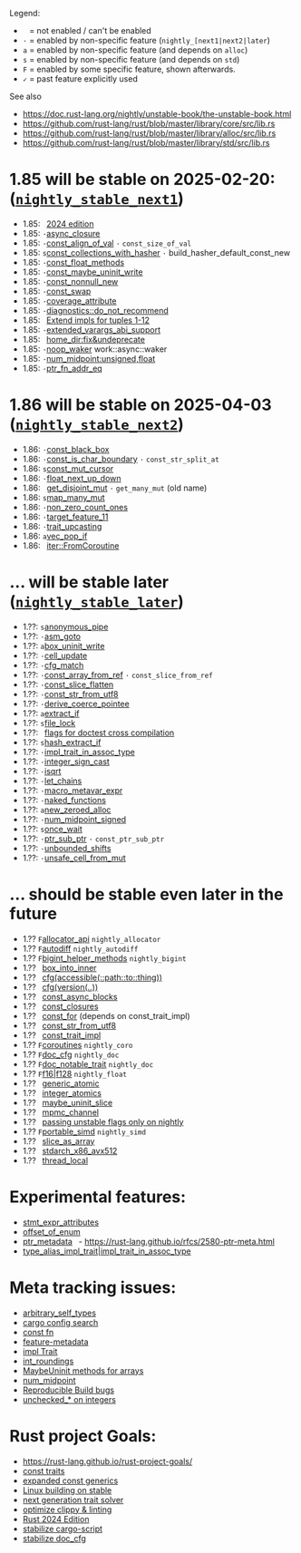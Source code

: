

Legend:
- ` ` = not enabled / can't be enabled
- `·` = enabled by non-specific feature (`nightly_[next1|next2|later`)
- `a` = enabled by non-specific feature (and depends on `alloc`)
- `s` = enabled by non-specific feature (and depends on `std`)
- `F` = enabled by some specific feature, shown afterwards.
- `✓` = past feature explicitly used

See also
- <https://doc.rust-lang.org/nightly/unstable-book/the-unstable-book.html>
- <https://github.com/rust-lang/rust/blob/master/library/core/src/lib.rs>
- <https://github.com/rust-lang/rust/blob/master/library/alloc/src/lib.rs>
- <https://github.com/rust-lang/rust/blob/master/library/std/src/lib.rs>

# 1.85 will be stable on 2025-02-20: ([`nightly_stable_next1`](https://releases.rs/docs/1.85.0/))

- 1.85: ` `[2024 edition](https://github.com/rust-lang/rust/issues/117258)
- 1.85: `·`[async_closure](https://github.com/rust-lang/rust/pull/132706)
- 1.85: `·`[const_align_of_val](https://github.com/rust-lang/rust/pull/133762)
        `·` `const_size_of_val`
- 1.85: `s`[const_collections_with_hasher](https://github.com/rust-lang/rust/pull/133696)
      `·` build_hasher_default_const_new
- 1.85: `·`[const_float_methods](https://github.com/rust-lang/rust/issues/130843)
- 1.85: `·`[const_maybe_uninit_write](https://github.com/rust-lang/rust/pull/131713)
- 1.85: `·`[const_nonnull_new](https://github.com/rust-lang/rust/pull/134116)
- 1.85: `·`[const_swap](https://github.com/rust-lang/rust/pull/134757)
- 1.85: `·`[coverage_attribute](https://github.com/rust-lang/rust/pull/130766)
- 1.85: `·`[diagnostics::do_not_recommend](https://github.com/rust-lang/rust/pull/132056)
- 1.85: ` `[Extend impls for tuples 1-12](https://github.com/rust-lang/rust/pull/132187)
- 1.85: `·`[extended_varargs_abi_support](https://github.com/rust-lang/rust/pull/116161)
- 1.85: ` `[home_dir:fix&undeprecate](https://github.com/rust-lang/rust/pull/132515)
- 1.85: `·`[noop_waker](https://github.com/rust-lang/rust/issues/98286) work::async::waker
- 1.85: `·`[num_midpoint:unsigned,float](https://github.com/rust-lang/rust/pull/131784)
- 1.85: `·`[ptr_fn_addr_eq](https://github.com/rust-lang/rust/pull/133678)

# 1.86 will be stable on 2025-04-03 ([`nightly_stable_next2`](https://releases.rs/docs/1.86.0/))

- 1.86: `·`[const_black_box](https://github.com/rust-lang/rust/pull/135414)
- 1.86: `·`[const_is_char_boundary](https://github.com/rust-lang/rust/pull/134016)
       `·` `const_str_split_at`
- 1.86: `s`[const_mut_cursor](https://github.com/rust-lang/rust/pull/136634)
- 1.86: `·`[float_next_up_down](https://github.com/rust-lang/rust/pull/135661)
- 1.86: ` `[get_disjoint_mut](https://github.com/rust-lang/rust/pull/134633)
        `·` `get_many_mut` (old name)
- 1.86: `s`[map_many_mut](https://github.com/rust-lang/rust/pull/136152)
- 1.86: `·`[non_zero_count_ones](https://github.com/rust-lang/rust/pull/136663)
- 1.86: `·`[target_feature_11](https://github.com/rust-lang/rust/pull/134090)
- 1.86: `·`[trait_upcasting](https://github.com/rust-lang/rust/pull/134367)
- 1.86: `a`[vec_pop_if](https://github.com/rust-lang/rust/pull/135488)
- 1.86: ` `[iter::FromCoroutine](https://github.com/rust-lang/rust/pull/135687)

# … will be stable later ([`nightly_stable_later`](https://releases.rs/#ongoing-stabilization-prs))

- 1.??: `s`[anonymous_pipe](https://github.com/rust-lang/rust/pull/135822)
- 1.??: `·`[asm_goto](https://github.com/rust-lang/rust/pull/133870)
- 1.??: `a`[box_uninit_write](https://github.com/rust-lang/rust/issues/129397)
- 1.??: `·`[cell_update](https://github.com/rust-lang/rust/pull/134446)
- 1.??: `·`[cfg_match](https://github.com/rust-lang/rust/issues/115585)
- 1.??: `·`[const_array_from_ref](https://github.com/rust-lang/rust/issues/90206)
        `·` `const_slice_from_ref`
- 1.??: `·`[const_slice_flatten](https://github.com/rust-lang/rust/pull/134995)
- 1.??: `·`[const_str_from_utf8](https://github.com/rust-lang/rust/pull/136668)
- 1.??: `·`[derive_coerce_pointee](https://github.com/rust-lang/rust/pull/133820)
- 1.??: `a`[extract_if](https://github.com/rust-lang/rust/pull/137109)
- 1.??: `s`[file_lock](https://github.com/rust-lang/rust/pull/136794)
- 1.??: ` `[flags for doctest cross compilation](https://github.com/rust-lang/rust/pull/137096)
- 1.??: `s`[hash_extract_if](https://github.com/rust-lang/rust/pull/134655)
- 1.??: `·`[impl_trait_in_assoc_type](https://github.com/rust-lang/rust/pull/120700)
- 1.??: `·`[integer_sign_cast](https://github.com/rust-lang/rust/pull/137026)
- 1.??: `·`[isqrt](https://github.com/rust-lang/rust/pull/131391)
- 1.??: `·`[let_chains](https://github.com/rust-lang/rust/pull/132833)
- 1.??: `·`[macro_metavar_expr](https://github.com/rust-lang/rust/pull/122808)
- 1.??: `·`[naked_functions](https://github.com/rust-lang/rust/pull/134213)
- 1.??: `a`[new_zeroed_alloc](https://github.com/rust-lang/rust/issues/129396)
- 1.??: `·`[num_midpoint_signed](https://github.com/rust-lang/rust/pull/134340)
- 1.??: `s`[once_wait](https://github.com/rust-lang/rust/pull/136360)
- 1.??: `·`[ptr_sub_ptr](https://github.com/rust-lang/rust/pull/137121)
        `·` `const_ptr_sub_ptr`
- 1.??: `·`[unbounded_shifts](https://github.com/rust-lang/rust/issues/129375)
- 1.??: `·`[unsafe_cell_from_mut](https://github.com/rust-lang/rust/pull/131261)

# … should be stable even later in the future

- 1.?? `F`[allocator_api](https://github.com/rust-lang/rust/issues/32838)
       `nightly_allocator`
- 1.?? `F`[autodiff](https://github.com/rust-lang/rust/issues/124509)
          `nightly_autodiff`
- 1.?? `F`[bigint_helper_methods](https://github.com/rust-lang/rust/issues/85532)
       `nightly_bigint`
- 1.?? ` `[box_into_inner](https://github.com/rust-lang/rust/issues/80437)
- 1.?? ` `[cfg(accessible(::path::to::thing))](https://github.com/rust-lang/rust/issues/64797)
- 1.?? ` `[cfg(version(..))](https://github.com/rust-lang/rust/issues/64796)
- 1.?? ` `[const_async_blocks](https://github.com/rust-lang/rust/issues/85368)
- 1.?? ` `[const_closures](https://github.com/rust-lang/rust/issues/106003)
- 1.?? ` `[const_for](https://github.com/rust-lang/rust/issues/87575)
          (depends on const_trait_impl)
- 1.?? ` `[const_str_from_utf8](https://github.com/rust-lang/rust/issues/91006)
- 1.?? ` `[const_trait_impl](https://github.com/rust-lang/rust/issues/67792)
- 1.?? `F`[coroutines](https://github.com/rust-lang/rust/issues/43122)
       `nightly_coro`
- 1.?? `F`[doc_cfg](https://github.com/rust-lang/rust/issues/43781)
       `nightly_doc`
- 1.?? `F`[doc_notable_trait](https://github.com/rust-lang/rust/issues/45040)
       `nightly_doc`
- 1.?? `F`[f16|f128](https://github.com/rust-lang/rust/issues/116909)
       `nightly_float`
- 1.?? ` `[generic_atomic](https://github.com/rust-lang/rust/issues/130539)
- 1.?? ` `[integer_atomics](https://github.com/rust-lang/rust/issues/99069)
- 1.?? ` `[maybe_uninit_slice](https://github.com/rust-lang/rust/issues/63569)
- 1.?? ` `[mpmc_channel](https://github.com/rust-lang/rust/issues/126840)
- 1.?? ` `[passing unstable flags only on nightly](https://github.com/rust-lang/cargo/issues/14733)
- 1.?? `F`[portable_simd](https://github.com/rust-lang/rust/issues/86656)
       `nightly_simd`
- 1.?? ` `[slice_as_array](https://github.com/rust-lang/rust/issues/133508)
- 1.?? ` `[stdarch_x86_avx512](https://github.com/rust-lang/rust/issues/111137)
- 1.?? ` `[thread_local](https://github.com/rust-lang/rust/issues/29594)

# Experimental features:
- [stmt_expr_attributes](https://github.com/rust-lang/rust/issues/15701)
- [offset_of_enum](https://github.com/rust-lang/rust/issues/120141)
- [ptr_metadata](https://github.com/rust-lang/rust/issues/81513)
 ` `- <https://rust-lang.github.io/rfcs/2580-ptr-meta.html>
- [type_alias_impl_trait|impl_trait_in_assoc_type](https://github.com/rust-lang/rust/issues/63063)

# Meta tracking issues:
- [arbitrary_self_types](https://github.com/rust-lang/rust/issues/44874)
- [cargo config search](https://github.com/rust-lang/cargo/issues/9769)
- [const fn](https://github.com/rust-lang/rust/issues/57563)
- [feature-metadata](https://github.com/rust-lang/cargo/issues/14157)
- [impl Trait](https://github.com/rust-lang/rust/issues/63066)
- [int_roundings](https://github.com/rust-lang/rust/issues/88581)
- [MaybeUninit methods for arrays](https://github.com/rust-lang/rust/issues/96097)
- [num_midpoint](https://github.com/rust-lang/rust/issues/110840)
- [Reproducible Build bugs](https://github.com/rust-lang/rust/issues/129080)
- [unchecked_* on integers](https://github.com/rust-lang/rust/issues/85122)

# Rust project Goals:
- <https://rust-lang.github.io/rust-project-goals/>
- [const traits](https://github.com/rust-lang/rust-project-goals/issues/106)
- [expanded const generics](https://github.com/rust-lang/rust-project-goals/issues/100)
- [Linux building on stable](https://github.com/rust-lang/rust-project-goals/issues/116)
- [next generation trait solver](https://github.com/rust-lang/rust-project-goals/issues/113)
- [optimize clippy & linting](https://github.com/rust-lang/rust-project-goals/issues/114)
- [Rust 2024 Edition](https://github.com/rust-lang/rust-project-goals/issues/117)
- [stabilize cargo-script](https://github.com/rust-lang/rust-project-goals/issues/119)
- [stabilize doc_cfg](https://github.com/rust-lang/rust-project-goals/issues/120)

